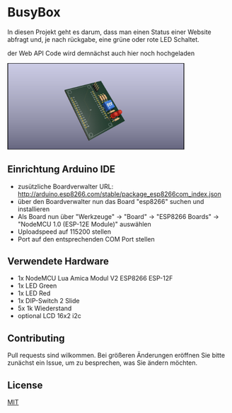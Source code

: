 # BusyBox

In diesen Projekt geht es darum, dass man einen Status einer Website abfragt und, je nach rückgabe, eine grüne oder rote LED Schaltet.

der Web API Code wird demnächst auch hier noch hochgeladen

<img src="https://github.com/JensFZ/BusyBox/raw/master/KiCad/BusyBox.png" width="400">

## Einrichtung Arduino IDE

- zusützliche Boardverwalter URL: http://arduino.esp8266.com/stable/package_esp8266com_index.json
- über den Boardverwalter nun das Board "esp8266" suchen und installieren
- Als Board nun über "Werkzeuge" -> "Board" -> "ESP8266 Boards" -> "NodeMCU 1.0 (ESP-12E Module)" auswählen
- Uploadspeed auf 115200 stellen
- Port auf den entsprechenden COM Port stellen

## Verwendete Hardware
- 1x NodeMCU Lua Amica Modul V2 ESP8266 ESP-12F
- 1x LED Green
- 1x LED Red
- 1x DIP-Switch 2 Slide
- 5x 1k Wiederstand
- optional LCD 16x2 i2c


## Contributing
Pull requests sind wilkommen. Bei größeren Änderungen eröffnen Sie bitte zunächst ein Issue, um zu besprechen, was Sie ändern möchten.

## License
[MIT](https://choosealicense.com/licenses/mit/)
